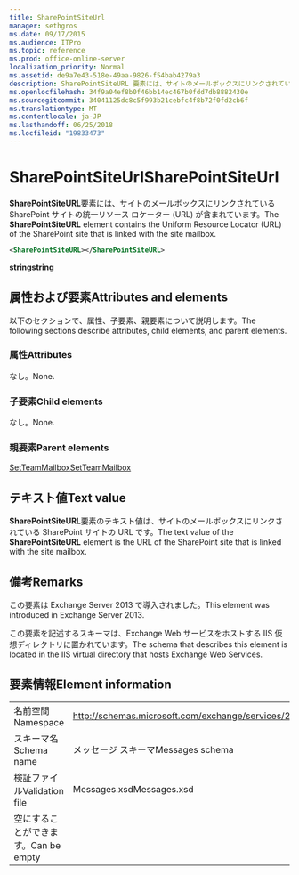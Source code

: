 ```yaml
---
title: SharePointSiteUrl
manager: sethgros
ms.date: 09/17/2015
ms.audience: ITPro
ms.topic: reference
ms.prod: office-online-server
localization_priority: Normal
ms.assetid: de9a7e43-518e-49aa-9826-f54bab4279a3
description: SharePointSiteURL 要素には、サイトのメールボックスにリンクされている SharePoint サイトの統一リソース ロケーター (URL) が含まれています。
ms.openlocfilehash: 34f9a04ef8b0f46bb14ec467b0fdd7db8882430e
ms.sourcegitcommit: 34041125dc8c5f993b21cebfc4f8b72f0fd2cb6f
ms.translationtype: MT
ms.contentlocale: ja-JP
ms.lasthandoff: 06/25/2018
ms.locfileid: "19833473"
---
```

# <a name="sharepointsiteurl"></a><span data-ttu-id="db435-103">SharePointSiteUrl</span><span class="sxs-lookup"><span data-stu-id="db435-103">SharePointSiteUrl</span></span>

<span data-ttu-id="db435-104">**SharePointSiteURL**要素には、サイトのメールボックスにリンクされている SharePoint サイトの統一リソース ロケーター (URL) が含まれています。</span><span class="sxs-lookup"><span data-stu-id="db435-104">The **SharePointSiteURL** element contains the Uniform Resource Locator (URL) of the SharePoint site that is linked with the site mailbox.</span></span> 
  
```XML
<SharePointSiteURL></SharePointSiteURL>
```

<span data-ttu-id="db435-105">**string**</span><span class="sxs-lookup"><span data-stu-id="db435-105">**string**</span></span>

## <a name="attributes-and-elements"></a><span data-ttu-id="db435-106">属性および要素</span><span class="sxs-lookup"><span data-stu-id="db435-106">Attributes and elements</span></span>

<span data-ttu-id="db435-107">以下のセクションで、属性、子要素、親要素について説明します。</span><span class="sxs-lookup"><span data-stu-id="db435-107">The following sections describe attributes, child elements, and parent elements.</span></span>
  
### <a name="attributes"></a><span data-ttu-id="db435-108">属性</span><span class="sxs-lookup"><span data-stu-id="db435-108">Attributes</span></span>

<span data-ttu-id="db435-109">なし。</span><span class="sxs-lookup"><span data-stu-id="db435-109">None.</span></span>
  
### <a name="child-elements"></a><span data-ttu-id="db435-110">子要素</span><span class="sxs-lookup"><span data-stu-id="db435-110">Child elements</span></span>

<span data-ttu-id="db435-111">なし。</span><span class="sxs-lookup"><span data-stu-id="db435-111">None.</span></span>
  
### <a name="parent-elements"></a><span data-ttu-id="db435-112">親要素</span><span class="sxs-lookup"><span data-stu-id="db435-112">Parent elements</span></span>

[<span data-ttu-id="db435-113">SetTeamMailbox</span><span class="sxs-lookup"><span data-stu-id="db435-113">SetTeamMailbox</span></span>](setteammailbox.md)
  
## <a name="text-value"></a><span data-ttu-id="db435-114">テキスト値</span><span class="sxs-lookup"><span data-stu-id="db435-114">Text value</span></span>

<span data-ttu-id="db435-115">**SharePointSiteURL**要素のテキスト値は、サイトのメールボックスにリンクされている SharePoint サイトの URL です。</span><span class="sxs-lookup"><span data-stu-id="db435-115">The text value of the **SharePointSiteURL** element is the URL of the SharePoint site that is linked with the site mailbox.</span></span> 
  
## <a name="remarks"></a><span data-ttu-id="db435-116">備考</span><span class="sxs-lookup"><span data-stu-id="db435-116">Remarks</span></span>

<span data-ttu-id="db435-117">この要素は Exchange Server 2013 で導入されました。</span><span class="sxs-lookup"><span data-stu-id="db435-117">This element was introduced in Exchange Server 2013.</span></span>
  
<span data-ttu-id="db435-118">この要素を記述するスキーマは、Exchange Web サービスをホストする IIS 仮想ディレクトリに置かれています。</span><span class="sxs-lookup"><span data-stu-id="db435-118">The schema that describes this element is located in the IIS virtual directory that hosts Exchange Web Services.</span></span>
  
## <a name="element-information"></a><span data-ttu-id="db435-119">要素情報</span><span class="sxs-lookup"><span data-stu-id="db435-119">Element information</span></span>

|||
|:-----|:-----|
|<span data-ttu-id="db435-120">名前空間</span><span class="sxs-lookup"><span data-stu-id="db435-120">Namespace</span></span>  <br/> |http://schemas.microsoft.com/exchange/services/2006/messages  <br/> |
|<span data-ttu-id="db435-121">スキーマ名</span><span class="sxs-lookup"><span data-stu-id="db435-121">Schema name</span></span>  <br/> |<span data-ttu-id="db435-122">メッセージ スキーマ</span><span class="sxs-lookup"><span data-stu-id="db435-122">Messages schema</span></span>  <br/> |
|<span data-ttu-id="db435-123">検証ファイル</span><span class="sxs-lookup"><span data-stu-id="db435-123">Validation file</span></span>  <br/> |<span data-ttu-id="db435-124">Messages.xsd</span><span class="sxs-lookup"><span data-stu-id="db435-124">Messages.xsd</span></span>  <br/> |
|<span data-ttu-id="db435-125">空にすることができます。</span><span class="sxs-lookup"><span data-stu-id="db435-125">Can be empty</span></span>  <br/> ||
   

